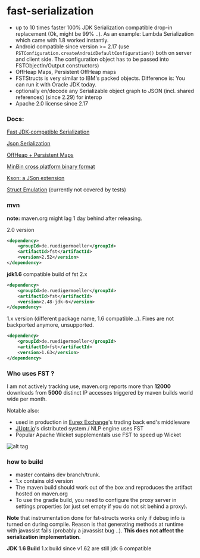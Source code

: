 fast-serialization
==================

* up to 10 times faster 100% JDK Serialization compatible drop-in replacement (Ok, might be 99% ..). As an example: Lambda Serialization which came with 1.8 worked instantly.
* Android compatible since version >= 2.17 (use ```FSTConfiguration.createAndroidDefaultConfiguration()``` both on server and client side. The configuration object has to be passed into FSTObjectIn/Output constructors)
* OffHeap Maps, Persistent OffHeap maps
* FSTStructs is very similar to IBM's packed objects. Difference is: You can run it with Oracle JDK today.
* optionally en/decode any Serializable object graph to JSON (incl. shared references) (since 2.29) for interop
* Apache 2.0 license since 2.17

### Docs:

[Fast JDK-compatible Serialization](https://github.com/RuedigerMoeller/fast-serialization/wiki/Serialization)

[Json Serialization](https://github.com/RuedigerMoeller/fast-serialization/wiki/JSON-serialization)

[OffHeap + Persistent Maps](https://github.com/RuedigerMoeller/fast-serialization/wiki/Off-Heap-Maps,-Persistent-Maps)

[MinBin cross platform binary format](https://github.com/RuedigerMoeller/fast-serialization/wiki/MinBin)

[Kson: a JSon extension](https://github.com/RuedigerMoeller/fast-serialization/wiki/KSon)

[Struct Emulation](https://github.com/RuedigerMoeller/fast-serialization/wiki/Structs) (currently not covered by tests)

### mvn

**note:** maven.org might lag 1 day behind after releasing.

2.0 version
```.xml
<dependency>
    <groupId>de.ruedigermoeller</groupId>
    <artifactId>fst</artifactId>
    <version>2.52</version>
</dependency>
```
**jdk1.6** compatible build of fst 2.x 

```.xml
<dependency>
    <groupId>de.ruedigermoeller</groupId>
    <artifactId>fst</artifactId>
    <version>2.48-jdk-6</version>
</dependency>
```

1.x version (different package name, 1.6 compatible ..). Fixes are not backported anymore, unsupported.
```.xml
<dependency>
    <groupId>de.ruedigermoeller</groupId>
    <artifactId>fst</artifactId>
    <version>1.63</version>
</dependency>
```

### Who uses FST ?

I am not actively tracking use, maven.org reports more than **12000** downloads from **5000** distinct IP accesses triggered by maven builds world wide per month.

Notable also:

* used in production in [Eurex Exchange](http://www.eurexchange.com/exchange-en/)'s trading back end's middleware
* [JUptr.io](http://www.juptr.io/)'s distributed system / NLP engine uses FST
* Popular Apache Wicket supplementals use FST to speed up Wicket

![alt tag](https://raw.githubusercontent.com/RuedigerMoeller/fast-serialization/master/fst.png)

### how to build 

* master contains dev branch/trunk.
* 1.x contains old version
* The maven build should work out of the box and reproduces the artifact hosted on maven.org
* To use the gradle build, you need to configure the proxy server in settings.properties (or just set empty if you do not sit behind a proxy).

<b>Note</b> that instrumentation done for fst-structs works only if debug info is turned on during compile. Reason is that generating methods at runtime with javassist fails (probably a javassist bug ..). 
<b>This does not affect the serialization implementation. </b>

<b>JDK 1.6 Build</b>
1.x build since v1.62 are still jdk 6 compatible
